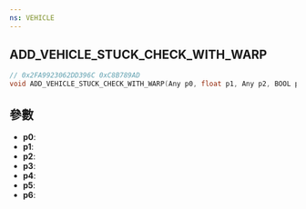 ```yaml
---
ns: VEHICLE
---
```

## ADD_VEHICLE_STUCK_CHECK_WITH_WARP

```c
// 0x2FA9923062DD396C 0xC8B789AD
void ADD_VEHICLE_STUCK_CHECK_WITH_WARP(Any p0, float p1, Any p2, BOOL p3, BOOL p4, BOOL p5, Any p6);
```


## 參數
* **p0**: 
* **p1**: 
* **p2**: 
* **p3**: 
* **p4**: 
* **p5**: 
* **p6**: 

